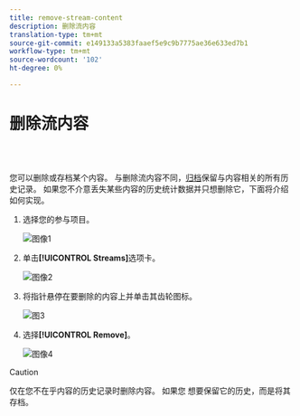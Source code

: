 ```yaml
---
title: remove-stream-content
description: 删除流内容
translation-type: tm+mt
source-git-commit: e149133a5383faaef5e9c9b7775ae36e633ed7b1
workflow-type: tm+mt
source-wordcount: '102'
ht-degree: 0%

---
```



# 删除流内容

<br> 

您可以删除或存档某个内容。 与删除流内容不同，[归档](/help/sky/archive-and-unarchive-stream-content.md)保留与内容相关的所有历史记录。 如果您不介意丢失某些内容的历史统计数据并只想删除它，下面将介绍如何实现。

1. 选择您的参与项目。

   ![图像1](/help/sky/assets/engagement-programs/remove-stream-content/remove-stream-content-1.png)

1. 单击&#x200B;**[!UICONTROL Streams]**&#x200B;选项卡。

   ![图像2](/help/sky/assets/engagement-programs/remove-stream-content/remove-stream-content-2.png)

1. 将指针悬停在要删除的内容上并单击其齿轮图标。

   ![图3](/help/sky/assets/engagement-programs/remove-stream-content/remove-stream-content-3.png)

1. 选择&#x200B;**[!UICONTROL Remove]**。

   ![图像4](/help/sky/assets/engagement-programs/remove-stream-content/remove-stream-content-4.png)

>[!CAUTION]
>
>仅在您不在乎内容的历史记录时删除内容。 如果您
>想要保留它的历史，而是将其存档。
